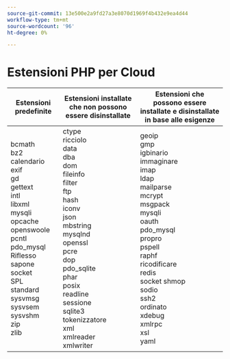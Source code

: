 ```yaml
---
source-git-commit: 13e500e2a9fd27a3e8070d1969f4b432e9ea4d44
workflow-type: tm+mt
source-wordcount: '96'
ht-degree: 0%

---
```

# Estensioni PHP per Cloud

<table style="table-layout:auto">
    <thead>
      <tr>
        <th>
            Estensioni predefinite
        </th>
        <th>
            Estensioni installate che non possono essere disinstallate
        </th>
        <th>
            Estensioni che possono essere installate e disinstallate in base alle esigenze
        </th>
      </tr>
    </thead>
    <tbody>
        <tr>
            <td>
                bcmath<br>
                bz2<br>
                calendario<br>
                exif<br>
                gd<br>
                gettext<br>
                intl<br>
                libxml<br>
                mysqli<br>
                opcache<br>
                openswoole<br>
                pcntl<br>
                pdo_mysql<br>
                Riflesso<br>
                sapone<br>
                socket<br>
                SPL<br>
                standard<br>
                sysvmsg<br>
                sysvsem<br>
                sysvshm<br>
                zip<br>
                zlib<br>
            </td>
            <td>
                ctype<br>
                ricciolo<br>
                data<br>
                dba<br>
                dom<br>
                fileinfo<br>
                filter<br>
                ftp<br>
                hash<br>
                iconv<br>
                json<br>
                mbstring<br>
                mysqlnd<br>
                openssl<br>
                pcre<br>
                dop<br>
                pdo_sqlite<br>
                phar<br>
                posix<br>
                readline<br>
                sessione<br>
                sqlite3<br>
                tokenizzatore<br>
                xml<br>
                xmlreader<br>
                xmlwriter<br>
            </td>
            <td>
                geoip<br>
                gmp<br>
                igbinario<br>
                immaginare<br>
                imap<br>
                ldap<br>
                mailparse<br>
                mcrypt<br>
                msgpack<br>
                mysqli<br>
                oauth<br>
                pdo_mysql<br>
                propro<br>
                pspell<br>
                raphf<br>
                ricodificare<br>
                redis<br>
                socket shmop<br>
                sodio<br>
                ssh2<br>
                ordinato<br>
                xdebug<br>
                xmlrpc<br>
                xsl<br>
                yaml<br>
            </td>
        </tr>
    </tbody>
</table>

